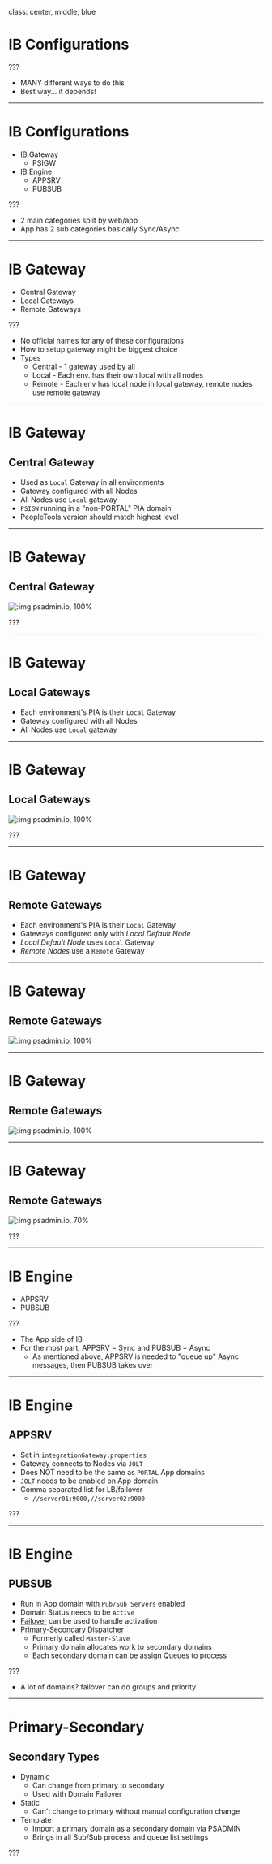 class: center, middle, blue
# IB Configurations

???

* MANY different ways to do this
* Best way... it depends!

---
# IB Configurations

* IB Gateway
    * PSIGW
* IB Engine
    * APPSRV
    * PUBSUB

???

* 2 main categories split by web/app
* App has 2 sub categories basically Sync/Async

---
# IB Gateway

* Central Gateway
* Local Gateways
* Remote Gateways

???

* No official names for any of these configurations
* How to setup gateway might be biggest choice
* Types
    * Central - 1 gateway used by all
    * Local - Each env. has their own local with all nodes
    * Remote - Each env has local node in local gateway, remote nodes use remote gateway

---
# IB Gateway
## Central Gateway

* Used as `Local` Gateway in all environments
* Gateway configured with all Nodes
* All Nodes use `Local` gateway
* `PSIGW` running in a "non-PORTAL" PIA domain
* PeopleTools version should match highest level

---
# IB Gateway
## Central Gateway

![:img psadmin.io, 100%](images/config-central.png)

???

---
# IB Gateway
## Local Gateways

* Each environment's PIA is their `Local` Gateway 
* Gateway configured with all Nodes
* All Nodes use `Local` gateway

---
# IB Gateway
## Local Gateways

![:img psadmin.io, 100%](images/config-local.png)

???

---
# IB Gateway
## Remote Gateways
    
* Each environment's PIA is their `Local` Gateway 
* Gateways configured only with *Local Default Node*
* *Local Default Node* uses `Local` Gateway
* *Remote Nodes* use a `Remote` Gateway

---
# IB Gateway
## Remote Gateways

![:img psadmin.io, 100%](images/config-remote-gateways.png)

---
# IB Gateway
## Remote Gateways

![:img psadmin.io, 100%](images/config-remote.png)

---
# IB Gateway
## Remote Gateways

![:img psadmin.io, 70%](images/config-remote-nodes.png)

???

---
# IB Engine

* APPSRV
* PUBSUB

???

* The App side of IB
* For the most part, APPSRV = Sync and PUBSUB = Async
    * As mentioned above, APPSRV is needed to "queue up" Async messages, then PUBSUB takes over

---
# IB Engine
## APPSRV

* Set in `integrationGateway.properties`
* Gateway connects to Nodes via `JOLT`
* Does NOT need to be the same as `PORTAL` App domains
* `JOLT` needs to be enabled on App domain
* Comma separated list for LB/failover
   * `//server01:9000,//server02:9000`

???

---
# IB Engine
## PUBSUB

* Run in App domain with `Pub/Sub Servers` enabled
* Domain Status needs to be `Active`
* [Failover](https://docs.oracle.com/cd/F40609_01/pt859pbr1/eng/pt/tiba/task_SettingUpDomainFailover-047e12.html?pli=ul_d74e228_tiba) can be used to handle activation
* [Primary-Secondary Dispatcher](https://docs.oracle.com/cd/F40609_01/pt859pbr1/eng/pt/tiba/task_ImplementingPrimary-SecondaryDispatchers-fe7e1e.html?pli=ul_d74e228_tiba)
   * Formerly called `Master-Slave`
   * Primary domain allocates work to secondary domains
   * Each secondary domain can be assign Queues to process

???

* A lot of domains? failover can do groups and priority

---
# Primary-Secondary
## Secondary Types

* Dynamic 
    * Can change from primary to secondary
    * Used with Domain Failover
* Static
    * Can't change to primary without manual configuration change
* Template
    * Import a primary domain as a secondary domain via PSADMIN
    * Brings in all Sub/Sub process and queue list settings

???
